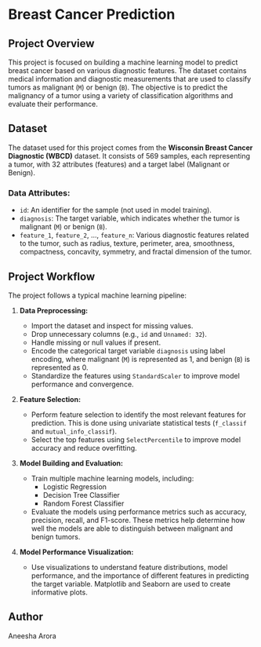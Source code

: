 # Breast Cancer Prediction

## Project Overview

This project is focused on building a machine learning model to predict breast cancer based on various diagnostic features. The dataset contains medical information and diagnostic measurements that are used to classify tumors as malignant (`M`) or benign (`B`). The objective is to predict the malignancy of a tumor using a variety of classification algorithms and evaluate their performance.

## Dataset

The dataset used for this project comes from the **Wisconsin Breast Cancer Diagnostic (WBCD)** dataset. It consists of 569 samples, each representing a tumor, with 32 attributes (features) and a target label (Malignant or Benign).

### Data Attributes:

- `id`: An identifier for the sample (not used in model training).
- `diagnosis`: The target variable, which indicates whether the tumor is malignant (`M`) or benign (`B`).
- `feature_1`, `feature_2`, ..., `feature_n`: Various diagnostic features related to the tumor, such as radius, texture, perimeter, area, smoothness, compactness, concavity, symmetry, and fractal dimension of the tumor.

## Project Workflow

The project follows a typical machine learning pipeline:

1. **Data Preprocessing:**
   - Import the dataset and inspect for missing values.
   - Drop unnecessary columns (e.g., `id` and `Unnamed: 32`).
   - Handle missing or null values if present.
   - Encode the categorical target variable `diagnosis` using label encoding, where malignant (`M`) is represented as 1, and benign (`B`) is represented as 0.
   - Standardize the features using `StandardScaler` to improve model performance and convergence.

2. **Feature Selection:**
   - Perform feature selection to identify the most relevant features for prediction. This is done using univariate statistical tests (`f_classif` and `mutual_info_classif`).
   - Select the top features using `SelectPercentile` to improve model accuracy and reduce overfitting.

3. **Model Building and Evaluation:**
   - Train multiple machine learning models, including:
     - Logistic Regression
     - Decision Tree Classifier
     - Random Forest Classifier
   - Evaluate the models using performance metrics such as accuracy, precision, recall, and F1-score. These metrics help determine how well the models are able to distinguish between malignant and benign tumors.

4. **Model Performance Visualization:**
   - Use visualizations to understand feature distributions, model performance, and the importance of different features in predicting the target variable. Matplotlib and Seaborn are used to create informative plots.

## Author
Aneesha Arora
